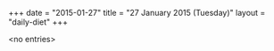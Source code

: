 +++
date = "2015-01-27"
title = "27 January 2015 (Tuesday)"
layout = "daily-diet"
+++

\<no entries\>
